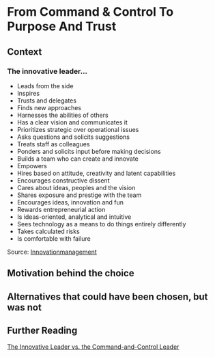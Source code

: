 # From Command & Control To Purpose And Trust
## Context
### The innovative leader…
* Leads from the side
* Inspires
* Trusts and delegates
* Finds new approaches
* Harnesses the abilities of others
* Has a clear vision and communicates it
* Prioritizes strategic over operational issues
* Asks questions and solicits suggestions
* Treats staff as colleagues
* Ponders and solicits input before making decisions
* Builds a team who can create and innovate
* Empowers
* Hires based on attitude, creativity and latent capabilities
* Encourages constructive dissent
* Cares about ideas, peoples and the vision
* Shares exposure and prestige with the team
* Encourages ideas, innovation and fun
* Rewards entrepreneurial action
* Is ideas-oriented, analytical and intuitive
* Sees technology as a means to do things entirely differently
* Takes calculated risks
* Is comfortable with failure

Source: [Innovationmanagement](http://www.innovationmanagement.se/imtool-articles/the-innovative-leader-vs-the-command-and-control-leader/)
 
## Motivation behind the choice
 
## Alternatives that could have been chosen, but was not
 
## Further Reading
[The Innovative Leader vs. the Command-and-Control Leader](http://www.innovationmanagement.se/imtool-articles/the-innovative-leader-vs-the-command-and-control-leader/)
